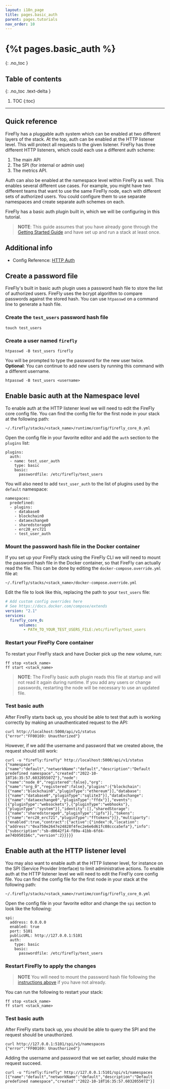 ```yaml
---
layout: i18n_page
title: pages.basic_auth
parent: pages.tutorials
nav_order: 10
---
```


# {%t pages.basic_auth %}
{: .no_toc }

## Table of contents
{: .no_toc .text-delta }

1. TOC
{:toc}

---

## Quick reference

FireFly has a pluggable auth system which can be enabled at two different layers of the stack. At the top, auth can be enabled at the HTTP listener level. This will protect all requests to the given listener. FireFly has three different HTTP listeners, which could each use a different auth scheme:

1. The main API
1. The SPI (for internal or admin use)
1. The metrics API.

Auth can also be enabled at the namespace level within FireFly as well. This enables several different use cases. For example, you might have two different teams that want to use the same FireFly node, each with different sets of authorized users. You could configure them to use separate namespaces and create separate auth schemes on each.

FireFly has a basic auth plugin built in, which we will be configuring in this tutorial.

> **NOTE**: This guide assumes that you have already gone through the [Getting Started Guide](../gettingstarted/index.md) and have set up and run a stack at least once.

## Additional info

- Config Reference: [HTTP Auth](../reference/config.html#httpauth)

## Create a password file

FireFly's built in basic auth plugin uses a password hash file to store the list of authorized users. FireFly uses the bcrypt algorithm to compare passwords against the stored hash. You can use `htpasswd` on a command line to generate a hash file.

### Create the `test_users` password hash file

```
touch test_users
```

### Create a user named `firefly`

```
htpasswd -B test_users firefly
```

You will be prompted to type the password for the new user twice. **Optional**: You can continue to add new users by running this command with a different username.

```
htpasswd -B test_users <username>
```

## Enable basic auth at the Namespace level

To enable auth at the HTTP listener level we will need to edit the FireFly core config file. You can find the config file for the first node in your stack at the following path:

```
~/.firefly/stacks/<stack_name>/runtime/config/firefly_core_0.yml
```

Open the config file in your favorite editor and add the `auth` section to the `plugins` list:

```
plugins:
  auth:
  - name: test_user_auth
    type: basic
    basic:
      passwordfile: /etc/firefly/test_users
```

You will also need to add `test_user_auth` to the list of plugins used by the `default` namespace:

```
namespaces:
  predefined:
  - plugins:
    - database0
    - blockchain0
    - dataexchange0
    - sharedstorage0
    - erc20_erc721
    - test_user_auth
```

### Mount the password hash file in the Docker container

If you set up your FireFly stack using the FireFly CLI we will need to mount the password hash file in the Docker container, so that FireFly can actually read the file. This can be done by editing the `docker-compose.override.yml` file at:

```
~/.firefly/stacks/<stack_name>/docker-compose.override.yml
```

Edit the file to look like this, replacing the path to your `test_users` file:

```yaml
# Add custom config overrides here
# See https://docs.docker.com/compose/extends
version: "2.1"
services:
  firefly_core_0:
      volumes:
        - PATH_TO_YOUR_TEST_USERS_FILE:/etc/firefly/test_users
```

### Restart your FireFly Core container
To restart your FireFly stack and have Docker pick up the new volume, run:

```
ff stop <stack_name>
ff start <stack_name>
```

> **NOTE**: The FireFly basic auth plugin reads this file at startup and will not read it again during runtime. If you add any users or change passwords, restarting the node will be necessary to use an updated file.


### Test basic auth

After FireFly starts back up, you should be able to test that auth is working correctly by making an unauthenticated request to the API:

```
curl http://localhost:5000/api/v1/status
{"error":"FF00169: Unauthorized"}
```

However, if we add the username and password that we created above, the request should still work:

```
curl -u "firefly:firefly" http://localhost:5000/api/v1/status
{"namespace":{"name":"default","networkName":"default","description":"Default predefined namespace","created":"2022-10-18T16:35:57.603205507Z"},"node":{"name":"node_0","registered":false},"org":{"name":"org_0","registered":false},"plugins":{"blockchain":[{"name":"blockchain0","pluginType":"ethereum"}],"database":[{"name":"database0","pluginType":"sqlite3"}],"dataExchange":[{"name":"dataexchange0","pluginType":"ffdx"}],"events":[{"pluginType":"websockets"},{"pluginType":"webhooks"},{"pluginType":"system"}],"identity":[],"sharedStorage":[{"name":"sharedstorage0","pluginType":"ipfs"}],"tokens":[{"name":"erc20_erc721","pluginType":"fftokens"}]},"multiparty":{"enabled":true,"contract":{"active":{"index":0,"location":{"address":"0xa750e2647e24828f4fec2e6e6d61fc08ccca5efa"},"info":{"subscription":"sb-d0642f14-f89a-41bb-6fd4-ae74b9501b6c","version":2}}}}}
```

## Enable auth at the HTTP listener level

You may also want to enable auth at the HTTP listener level, for instance on the SPI (Service Provider Interface) to limit administrative actions. To enable auth at the HTTP listener level we will need to edit the FireFly core config file. You can find the config file for the first node in your stack at the following path:

```
~/.firefly/stacks/<stack_name>/runtime/config/firefly_core_0.yml
```

Open the config file in your favorite editor and change the `spi` section to look like the following:

```
spi:
  address: 0.0.0.0
  enabled: true
  port: 5101
  publicURL: http://127.0.0.1:5101
  auth:
    type: basic
    basic:
      passwordfile: /etc/firefly/test_users
```

### Restart FireFly to apply the changes

> **NOTE** You will need to mount the password hash file following the [instructions above](#mount-the-password-hash-file-in-the-docker-container) if you have not already.

You can run the following to restart your stack:

```
ff stop <stack_name>
ff start <stack_name>
```

### Test basic auth

After FireFly starts back up, you should be able to query the SPI and the request should be unauthorized.

```
curl http://127.0.0.1:5101/spi/v1/namespaces
{"error":"FF00169: Unauthorized"}
```

Adding the username and password that we set earlier, should make the request succeed.

```
curl -u "firefly:firefly" http://127.0.0.1:5101/spi/v1/namespaces
[{"name":"default","networkName":"default","description":"Default predefined namespace","created":"2022-10-18T16:35:57.603205507Z"}]
```